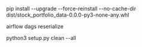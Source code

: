pip install --upgrade --force-reinstall --no-cache-dir dist/stock_portfolio_data-0.0.0-py3-none-any.whl

airflow dags reserialize

python3 setup.py clean --all